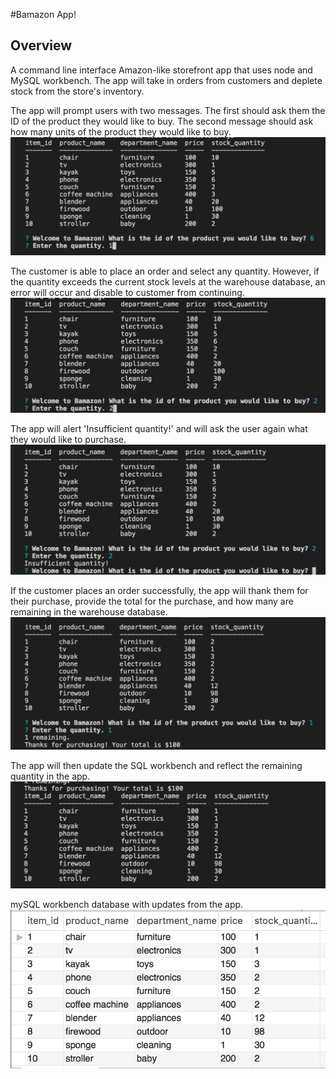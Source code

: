 #Bamazon App! 
## Overview
A command line interface Amazon-like storefront app that uses node and MySQL workbench. The app will take in orders from customers and deplete stock from the store's inventory. 

The app will prompt users with two messages.
The first should ask them the ID of the product they would like to buy.
The second message should ask how many units of the product they would like to buy.
![Purchase](./images/Purchase1.png)

The customer is able to place an order and select any quantity. However, if the quantity exceeds the current stock levels at the warehouse database, an error will occur and disable to customer from continuing.
![Insufficient1](./images/ins1.png)

The app will alert 'Insufficient quantity!' and will ask the user again what they would like to purchase.
![Insufficient2](./images/ins2.png)

If the customer places an order successfully, the app will thank them for their purchase, provide the total for the purchase, and how many are remaining in the warehouse database.
![total](./images/total.png)

The app will then update the SQL workbench and reflect the remaining quantity in the app.
![stockinventory](./images/stockinventory.png)

mySQL workbench database with updates from the app.
![mysqldatabase](./images/mysql.png)
